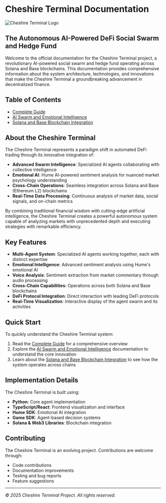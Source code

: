 # Cheshire Terminal Documentation

![Cheshire Terminal Logo](https://placeholder-image.com/cheshire-logo.jpg)

## The Autonomous AI-Powered DeFi Social Swarm and Hedge Fund

Welcome to the official documentation for the Cheshire Terminal project, a revolutionary AI-powered social swarm and hedge fund operating across Solana and Base blockchains. This documentation provides comprehensive information about the system architecture, technologies, and innovations that make the Cheshire Terminal a groundbreaking advancement in decentralized finance.

## Table of Contents

- [Complete Guide](complete_guide.md)
- [AI Swarm and Emotional Intelligence](ai_swarm_emotional_intelligence.md)
- [Solana and Base Blockchain Integration](solana_base_integration.md)

## About the Cheshire Terminal

The Cheshire Terminal represents a paradigm shift in automated DeFi trading through its innovative integration of:

- **Advanced Swarm Intelligence**: Specialized AI agents collaborating with collective intelligence
- **Emotional AI**: Hume AI-powered sentiment analysis for nuanced market psychology understanding
- **Cross-Chain Operations**: Seamless integration across Solana and Base (Ethereum L2) blockchains
- **Real-Time Data Processing**: Continuous analysis of market data, social signals, and on-chain metrics

By combining traditional financial wisdom with cutting-edge artificial intelligence, the Cheshire Terminal creates a powerful autonomous system capable of analyzing markets with unprecedented depth and executing strategies with remarkable efficiency.

## Key Features

- **Multi-Agent System**: Specialized AI agents working together, each with distinct expertise
- **Emotional Intelligence**: Advanced sentiment analysis using Hume's emotional AI
- **Voice Analysis**: Sentiment extraction from market commentary through audio processing
- **Cross-Chain Capabilities**: Operations across both Solana and Base blockchains
- **DeFi Protocol Integration**: Direct interaction with leading DeFi protocols
- **Real-Time Visualization**: Interactive display of the agent swarm and its activities

## Quick Start

To quickly understand the Cheshire Terminal system:

1. Read the [Complete Guide](complete_guide.md) for a comprehensive overview
2. Explore the [AI Swarm and Emotional Intelligence](ai_swarm_emotional_intelligence.md) documentation to understand the core innovation
3. Learn about the [Solana and Base Blockchain Integration](solana_base_integration.md) to see how the system operates across chains

## Implementation Details

The Cheshire Terminal is built using:

- **Python**: Core agent implementation
- **TypeScript/React**: Frontend visualization and interface
- **Hume SDK**: Emotional AI integration
- **Game SDK**: Agent-based decision systems
- **Solana & Web3 Libraries**: Blockchain integration

## Contributing

The Cheshire Terminal is an evolving project. Contributions are welcome through:

- Code contributions
- Documentation improvements
- Testing and bug reports
- Feature suggestions

---

*© 2025 Cheshire Terminal Project. All rights reserved.*
